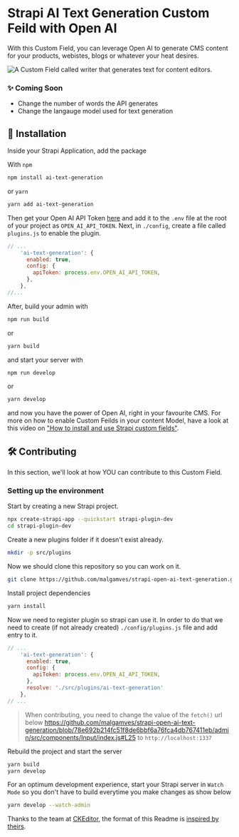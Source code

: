 # Strapi AI Text Generation Custom Feild with Open AI

With this Custom Field, you can leverage Open AI to generate CMS content for your products, webistes, blogs or whatever your heat desires.


<img src="https://user-images.githubusercontent.com/25641936/211792939-59ef9f11-b5b2-40d6-aa09-bfdeea5a17c2.gif" alt="A Custom Field called writer that generates text for content editors.">





### ✨ Coming Soon
- Change the number of words the API generates
- Change the langauge model used for text generation

## <a id="installation"></a>🔧 Installation

Inside your Strapi Application, add the package

With `npm`

```bash
npm install ai-text-generation
```

or `yarn`

```bash
yarn add ai-text-generation
```


Then get your Open AI API Token [here](https://beta.openai.com/account/api-keys) and add it to the `.env` file at the root of your project as `OPEN_AI_API_TOKEN`. Next, in `./config`, create a file called `plugins.js` to enable the plugin. 

```javascript
// ...
    'ai-text-generation': {
      enabled: true,
      config: {
        apiToken: process.env.OPEN_AI_API_TOKEN,
      },
    },
//...
```


After, build your admin with

```bash
npm run build
```

or

```bash
yarn build
```

and start your server with

```bash
npm run develop
```

or

```bash
yarn develop
```

and now you have the power of Open AI, right in your favourite CMS. 
For more on how to enable Custom Feilds in your content Model, have a look at this video on ["How to install and use Strapi custom fields"](https://www.youtube.com/watch?v=hIKfvLzN6VI).

## <a id="contributing"></a>🛠 Contributing

In this section, we'll look at how YOU can contribute to this Custom Field.

### Setting up the environment

Start by creating a new Strapi project.

```bash
npx create-strapi-app --quickstart strapi-plugin-dev
cd strapi-plugin-dev
```

Create a new plugins folder if it doesn't exist already.
```bash
mkdir -p src/plugins
```

Now we should clone this repository so you can work on it.

```bash
git clone https://github.com/malgamves/strapi-open-ai-text-generation.git src/plugins/ai-text-generation
```

Install project dependencies

```bash
yarn install
```

Now we need to register plugin so strapi can use it. In order to do that we need to create (if not already created) `./config/plugins.js` file and add entry to it.

```javascript
// ...
    'ai-text-generation': {
      enabled: true,
      config: {
        apiToken: process.env.OPEN_AI_API_TOKEN,
      },
      resolve: './src/plugins/ai-text-generation'
    },
// ...
```

> When contributing, you need to change the value of the `fetch()` url below https://github.com/malgamves/strapi-open-ai-text-generation/blob/78e692b214fc51f8de6bbf6a76fca4db767411eb/admin/src/components/Input/index.js#L25 to `http://localhost:1337`

Rebuild the project and start the server

```bash
yarn build
yarn develop
```

For an optimum development experience, start your Strapi server in `Watch Mode` so you don't have to build everytime you make changes as show below
```bash
yarn develop --watch-admin
```

Thanks to the team at [CKEditor](https://ckeditor.com/), the format of this Readme is [inspired by theirs](https://github.com/ckeditor/strapi-plugin-ckeditor).
